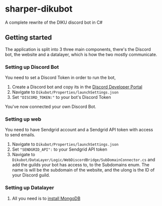 # sharper-dikubot
A complete rewrite of the DIKU discord bot in C#

## Getting started
The application is split into 3 three main components, there's the Discord bot, the website and a datalayer, which is how the two mostly communicate.

### Setting up Discord Bot
You need to set a Discord Token in order to run the bot,
1. Create a Discord bot and copy its in the [Discord Developer Portal](https://discord.com/developers/applications)
2. Navigate to `Dikubot/Properties/launchSettings.json`
3. Set `"DISCORD_TOKEN:"` to your bot's Discord Token

You've now connected your own Discord Bot.

### Setting up web
You need to have Sendgrid account and a Sendgrid API token with access to send emails.
1. Navigate to `Dikubot/Properties/launchSettings.json`
2. Set `"SENDGRID_API":` to your Sendgrid API token
3. Navigate to `Dikubot/DataLayer/Logic/WebDiscordBridge/SubDomainConnector.cs` and add the guilds your bot has access to, to the Subdomains enum. The name is will be the subdomain of the website, and the ulong is the ID of your Discord guild.


### Setting up Datalayer
1. All you need is to [install MongoDB](https://www.mongodb.com/try/download/community)



